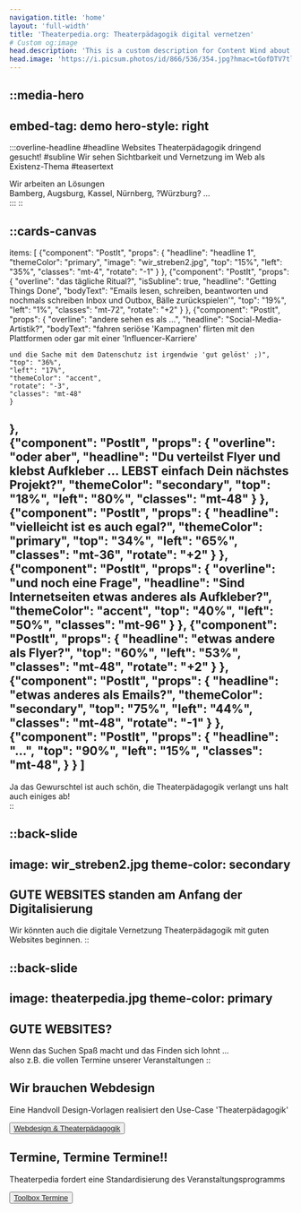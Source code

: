 ```yaml
---
navigation.title: 'home'
layout: 'full-width'
title: 'Theaterpedia.org: Theaterpädagogik digital vernetzen'
# Custom og:image
head.description: 'This is a custom description for Content Wind about page.'
head.image: 'https://i.picsum.photos/id/866/536/354.jpg?hmac=tGofDTV7tl2rprappPzKFiZ9vDh5MKj39oa2D--gqhA'
---
```


::media-hero
---
embed-tag: demo
hero-style: right
---
  
  :::overline-headline
  #headline
  Websites Theaterpädagogik dringend gesucht!
  #subline
  Wir sehen Sichtbarkeit und Vernetzung im Web als Existenz-Thema
  #teasertext
  <div class="my-2 flex max-w-sm flex-col gap-2 text-left">
    <div class="flex gap-2">
      <check-icon></check-icon>
      Wir arbeiten an Lösungen
    </div>
    <div class="flex gap-2">
      <check-icon></check-icon>
      Bamberg, Augsburg, Kassel, Nürnberg, ?Würzburg? ...
    </div>    
  </div>
  :::
::

::cards-canvas
---
items: [
  {"component": "PostIt", "props": {
    "headline": "headline 1",
    "themeColor": "primary",
    "image": "wir_streben2.jpg",
    "top": "15%",
    "left": "35%",
    "classes": "mt-4",
    "rotate": "-1"
    }
  },
  {"component": "PostIt", "props": {
    "overline": "das tägliche Ritual?",
    "isSubline": true,
    "headline": "Getting Things Done",
    "bodyText": "Emails lesen, schreiben, beantworten     und nochmals schreiben        Inbox und Outbox, Bälle zurückspielen'",
    "top": "19%",
    "left": "1%",
    "classes": "mt-72",
    "rotate": "+2"
    }
  },
  {"component": "PostIt", "props": {
    "overline": "andere sehen es als ...",
    "headline": "Social-Media-Artistik?",
    "bodyText": "fahren seriöse 'Kampagnen'     flirten mit den Plattformen     oder gar mit einer 'Influencer-Karriere'
    
    
    und die Sache mit dem Datenschutz ist irgendwie 'gut gelöst' ;)",
    "top": "36%",
    "left": "17%",
    "themeColor": "accent",
    "rotate": "-3",
    "classes": "mt-48"
    }
  },  
  {"component": "PostIt", "props": {
    "overline": "oder aber",
    "headline": "Du verteilst Flyer und klebst Aufkleber    ...       LEBST einfach Dein nächstes Projekt?",
    "themeColor": "secondary",
    "top": "18%",
    "left": "80%",
    "classes": "mt-48"
    }
  },  
  {"component": "PostIt", "props": {
    "headline": "vielleicht ist es auch egal?",
    "themeColor": "primary",
    "top": "34%",
    "left": "65%",
    "classes": "mt-36",
    "rotate": "+2"
    }
  },
  {"component": "PostIt", "props": {
    "overline": "und noch eine Frage",
    "headline": "Sind Internetseiten etwas anderes als Aufkleber?",
    "themeColor": "accent",
    "top": "40%",
    "left": "50%",
    "classes": "mt-96"
    }
  },
    {"component": "PostIt", "props": {
    "headline": "etwas andere als Flyer?",
    "top": "60%",
    "left": "53%",
    "classes": "mt-48",
    "rotate": "+2"
    }
  },
    {"component": "PostIt", "props": {
    "headline": "etwas anderes als Emails?",
    "themeColor": "secondary",
    "top": "75%",
    "left": "44%",
    "classes": "mt-48",
    "rotate": "-1"
    }
  },
    {"component": "PostIt", "props": {
    "headline": "...",
    "top": "90%",
    "left": "15%",
    "classes": "mt-48",
    }
  }
  ]
---
<div class="bg-primary mt-32 ml-8 w-64 p-4">
  <span class="text-lg md:text-xl xl:text-2xl text-primary-content">Ja das Gewurschtel ist auch schön, die Theaterpädagogik verlangt uns halt auch einiges ab!</span>
  <br>
</div>
::

::back-slide
---
image: wir_streben2.jpg
theme-color: secondary
---

## <span id="testid2">GUTE WEBSITES standen am Anfang der Digitalisierung</span>

Wir könnten auch die digitale Vernetzung Theaterpädagogik mit guten Websites beginnen.
::

::back-slide
---
image: theaterpedia.jpg
theme-color: primary
---

## <span id="testid3">GUTE WEBSITES?</span>

Wenn das Suchen Spaß macht und das Finden sich lohnt ...<br>
also z.B. die vollen Termine unserer Veranstaltungen
::

<div class="pt-36 bg-base-200" />

</div>
<div class="bg-primary flex w-full">
  <div class="card m-2 bg-base-100 w-96 h-60 xl:h-72 shadow-2xl">
    <div class="card-body">
      <h2 class="card-title">
        Wir brauchen <span class="text-2xl text-primary leading-relaxeds">Webdesign</span>
      </h2>
      <p class="prose mb-4 font-bold text-left">
        Eine Handvoll Design-Vorlagen realisiert den <span class="text-primary leading-relaxeds">Use-Case 'Theaterpädagogik'</span>
      </p>
      <div class="card-actions justify-end">
        <button class="btn btn-primary" >
          <a href="/vision">
            Webdesign & Theaterpädagogik
          </a>
        </button>
      </div>           
    </div>
  </div>
  <div class="card m-2 bg-base-100 w-96 h-60 xl:h-72 shadow-2xl">
    <div class="card-body">
      <h2 class="card-title">
        Termine, <span class="text-2xl text-primary leading-relaxeds">Termine </span>Termine!!
      </h2>
      <p class="prose mb-4 font-bold text-left">
        Theaterpedia fordert eine <span class="text-primary leading-relaxeds">Standardisierung des Veranstaltungsprogramms </span>
      </p>
      <div class="card-actions justify-end">
        <button class="btn btn-primary">
          <a href="/toolbox">
            Toolbox Termine
          </a>        
        </button>
      </div>           
    </div>
  </div>
<div class="bg-primary">
</div>
